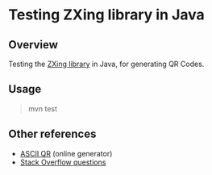 # Testing ZXing library in Java

## Overview

Testing the [ZXing library](https://github.com/zxing/zxing) in Java, for generating QR Codes.

## Usage

> mvn test

## Other references

* [ASCII QR](http://asciiqr.com/) (online generator)
* [Stack Overflow questions](https://stackoverflow.com/questions/tagged/qr-code+java)
